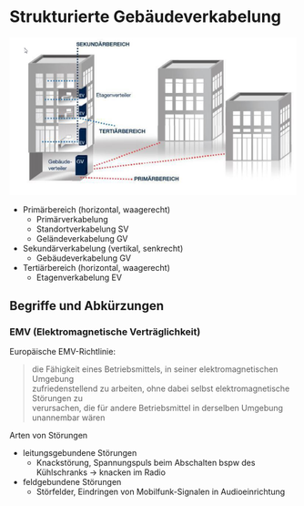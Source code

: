 # Strukturierte Gebäudeverkabelung

<img src="../images/Netzwerktechnik/strukturierte_gebaeudeverkabelung.png">

- Primärbereich (horizontal, waagerecht)
  - Primärverkabelung
  - Standortverkabelung SV
  - Geländeverkabelung GV
- Sekundärverkabelung (vertikal, senkrecht)
  - Gebäudeverkabelung GV
- Tertiärbereich (horizontal, waagerecht)
  - Etagenverkabelung EV

## Begriffe und Abkürzungen

### EMV (Elektromagnetische Verträglichkeit)

Europäische EMV-Richtlinie:
> die Fähigkeit eines Betriebsmittels, in seiner elektromagnetischen Umgebung  
> zufriedenstellend zu arbeiten, ohne dabei selbst elektromagnetische Störungen zu  
> verursachen, die für andere Betriebsmittel in derselben Umgebung unannembar wären

Arten von Störungen
- leitungsgebundene Störungen
  - Knackstörung, Spannungspuls beim Abschalten bspw des Kühlschranks -> knacken im Radio
- feldgebundene Störungen
  - Störfelder, Eindringen von Mobilfunk-Signalen in Audioeinrichtung